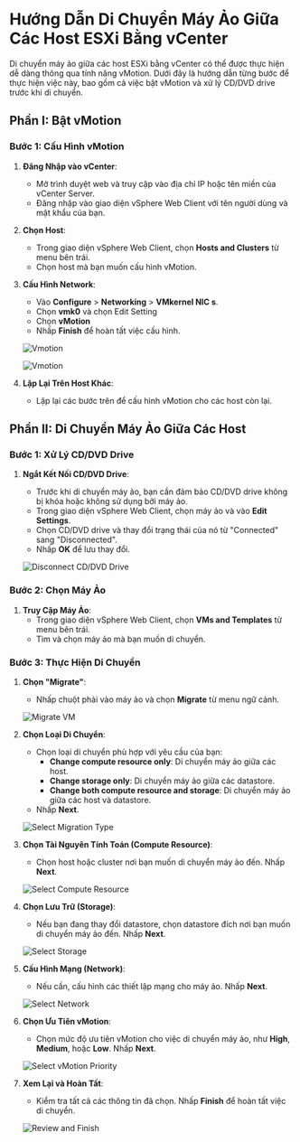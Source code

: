 # Hướng Dẫn Di Chuyển Máy Ảo Giữa Các Host ESXi Bằng vCenter

Di chuyển máy ảo giữa các host ESXi bằng vCenter có thể được thực hiện dễ dàng thông qua tính năng vMotion. Dưới đây là hướng dẫn từng bước để thực hiện việc này, bao gồm cả việc bật vMotion và xử lý CD/DVD drive trước khi di chuyển.

## Phần I: Bật vMotion

### Bước 1: Cấu Hình vMotion

1. **Đăng Nhập vào vCenter**:
   - Mở trình duyệt web và truy cập vào địa chỉ IP hoặc tên miền của vCenter Server.
   - Đăng nhập vào giao diện vSphere Web Client với tên người dùng và mật khẩu của bạn.

2. **Chọn Host**:
   - Trong giao diện vSphere Web Client, chọn **Hosts and Clusters** từ menu bên trái.
   - Chọn host mà bạn muốn cấu hình vMotion.

3. **Cấu Hình Network**:
   - Vào **Configure** > **Networking** > **VMkernel NIC s**.
   - Chọn **vmk0** và chọn Edit Setting
   - Chọn **vMotion**
   - Nhấp **Finish** để hoàn tất việc cấu hình.

   ![Vmotion](https://github.com/cuongnvvietis/NhanHoa/blob/main/Docs/Esxi/Picture/Move%20Datastore/Screenshot_54.png)

   ![Vmotion](https://github.com/cuongnvvietis/NhanHoa/blob/main/Docs/Esxi/Picture/Move%20Datastore/Screenshot_63.png)

5. **Lặp Lại Trên Host Khác**:
   - Lặp lại các bước trên để cấu hình vMotion cho các host còn lại.

## Phần II: Di Chuyển Máy Ảo Giữa Các Host

### Bước 1: Xử Lý CD/DVD Drive

1. **Ngắt Kết Nối CD/DVD Drive**:
   - Trước khi di chuyển máy ảo, bạn cần đảm bảo CD/DVD drive không bị khóa hoặc không sử dụng bởi máy ảo.
   - Trong giao diện vSphere Web Client, chọn máy ảo và vào **Edit Settings**.
   - Chọn CD/DVD drive và thay đổi trạng thái của nó từ "Connected" sang "Disconnected".
   - Nhấp **OK** để lưu thay đổi.

   ![Disconnect CD/DVD Drive](https://github.com/cuongnvvietis/NhanHoa/blob/main/Docs/Esxi/Picture/Move%20Datastore/Screenshot_63.png)

### Bước 2: Chọn Máy Ảo

1. **Truy Cập Máy Ảo**:
   - Trong giao diện vSphere Web Client, chọn **VMs and Templates** từ menu bên trái.
   - Tìm và chọn máy ảo mà bạn muốn di chuyển.

### Bước 3: Thực Hiện Di Chuyển

1. **Chọn "Migrate"**:
   - Nhấp chuột phải vào máy ảo và chọn **Migrate** từ menu ngữ cảnh.

   ![Migrate VM](https://github.com/cuongnvvietis/NhanHoa/blob/main/Docs/Esxi/Picture/Move%20Datastore/Screenshot_56.png)

2. **Chọn Loại Di Chuyển**:
   - Chọn loại di chuyển phù hợp với yêu cầu của bạn:
     - **Change compute resource only**: Di chuyển máy ảo giữa các host.
     - **Change storage only**: Di chuyển máy ảo giữa các datastore.
     - **Change both compute resource and storage**: Di chuyển máy ảo giữa các host và datastore.
   - Nhấp **Next**.

   ![Select Migration Type](https://github.com/cuongnvvietis/NhanHoa/blob/main/Docs/Esxi/Picture/Move%20Datastore/Screenshot_57.png)

3. **Chọn Tài Nguyên Tính Toán (Compute Resource)**:
   - Chọn host hoặc cluster nơi bạn muốn di chuyển máy ảo đến. Nhấp **Next**.

   ![Select Compute Resource](https://github.com/cuongnvvietis/NhanHoa/blob/main/Docs/Esxi/Picture/Move%20Datastore/Screenshot_58.png)

4. **Chọn Lưu Trữ (Storage)**:
   - Nếu bạn đang thay đổi datastore, chọn datastore đích nơi bạn muốn di chuyển máy ảo đến. Nhấp **Next**.

   ![Select Storage](https://github.com/cuongnvvietis/NhanHoa/blob/main/Docs/Esxi/Picture/Move%20Datastore/Screenshot_59.png)

5. **Cấu Hình Mạng (Network)**:
   - Nếu cần, cấu hình các thiết lập mạng cho máy ảo. Nhấp **Next**.

   ![Select Network](https://github.com/cuongnvvietis/NhanHoa/blob/main/Docs/Esxi/Picture/Move%20Datastore/Screenshot_60.png)

6. **Chọn Ưu Tiên vMotion**:
   - Chọn mức độ ưu tiên vMotion cho việc di chuyển máy ảo, như **High**, **Medium**, hoặc **Low**. Nhấp **Next**.

   ![Select vMotion Priority](https://github.com/cuongnvvietis/NhanHoa/blob/main/Docs/Esxi/Picture/Move%20Datastore/Screenshot_61.png)

7. **Xem Lại và Hoàn Tất**:
   - Kiểm tra tất cả các thông tin đã chọn. Nhấp **Finish** để hoàn tất việc di chuyển.

   ![Review and Finish](https://github.com/cuongnvvietis/NhanHoa/blob/main/Docs/Esxi/Picture/Move%20Datastore/Screenshot_62.png)

